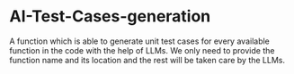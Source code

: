 # AI-Test-Cases-generation

A function which is able to generate unit test cases for every available function in the code with the help of LLMs.
We only need to provide the function name and its location and the rest will be taken care by the LLMs.
